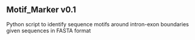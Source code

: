 ## Motif_Marker v0.1

Python script to identify sequence motifs around intron-exon boundaries given sequences in FASTA format 
